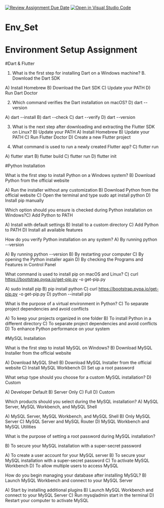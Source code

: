 [![Review Assignment Due Date](https://classroom.github.com/assets/deadline-readme-button-22041afd0340ce965d47ae6ef1cefeee28c7c493a6346c4f15d667ab976d596c.svg)](https://classroom.github.com/a/vnsr1XuU)
[![Open in Visual Studio Code](https://classroom.github.com/assets/open-in-vscode-2e0aaae1b6195c2367325f4f02e2d04e9abb55f0b24a779b69b11b9e10269abc.svg)](https://classroom.github.com/online_ide?assignment_repo_id=15705959&assignment_repo_type=AssignmentRepo)
# Env_Set

# Environment Setup Assignment

#Dart & Flutter

1. What is the first step for installing Dart on a Windows machine?   B. Download the Dart SDK

A) Install Homebrew
B) Download the Dart SDK
C) Update your PATH
D) Run Dart Doctor


2. Which command verifies the Dart installation on macOS? D) dart --version

A) dart --install
B) dart --check
C) dart --verify
D) dart --version


3. What is the next step after downloading and extracting the Flutter SDK on Linux? B) Update your PATH
A) Install Homebrew
B) Update your PATH
C) Run Flutter Doctor
D) Create a new Flutter project

4. What command is used to run a newly created Flutter app? C) flutter run

A) flutter start
B) flutter build
C) flutter run
D) flutter init


#Python Installation

What is the first step to install Python on a Windows system? 
B) Download Python from the official website

A) Run the installer without any customization
B) Download Python from the official website
C) Open the terminal and type sudo apt install python
D) Install pip manually

Which option should you ensure is checked during Python installation on Windows?C) Add Python to PATH

A) Install with default settings
B) Install to a custom directory
C) Add Python to PATH
D) Install all available features

How do you verify Python installation on any system?
A) By running python --version

A) By running python --version
B) By restarting your computer
C) By opening the Python installer again
D) By checking the Programs and Features in Control Panel

What command is used to install pip on macOS and Linux?
C) curl https://bootstrap.pypa.io/get-pip.py -o get-pip.py

A) sudo install pip
B) pip install python
C) curl https://bootstrap.pypa.io/get-pip.py -o get-pip.py
D) python --install pip

What is the purpose of a virtual environment in Python?
C) To separate project dependencies and avoid conflicts

A) To keep your projects organized in one folder
B) To install Python in a different directory
C) To separate project dependencies and avoid conflicts
D) To enhance Python performance on your system

#MySQL Installation

What is the first step to install MySQL on Windows?
B) Download MySQL Installer from the official website

A) Download MySQL Shell
B) Download MySQL Installer from the official website
C) Install MySQL Workbench
D) Set up a root password

What setup type should you choose for a custom MySQL installation?
D) Custom

A) Developer Default
B) Server Only
C) Full
D) Custom

Which products should you select during the MySQL installation?
A) MySQL Server, MySQL Workbench, and MySQL Shell

A) MySQL Server, MySQL Workbench, and MySQL Shell
B) Only MySQL Server
C) MySQL Server and MySQL Router
D) MySQL Workbench and MySQL Utilities

What is the purpose of setting a root password during MySQL installation?

B) To secure your MySQL installation with a super-secret password

A) To create a user account for your MySQL server
B) To secure your MySQL installation with a super-secret password
C) To activate MySQL Workbench
D) To allow multiple users to access MySQL

How do you begin managing your database after installing MySQL?
B) Launch MySQL Workbench and connect to your MySQL Server

A) Start by installing additional plugins
B) Launch MySQL Workbench and connect to your MySQL Server
C) Run mysqladmin start in the terminal
D) Restart your computer to activate MySQL
